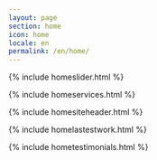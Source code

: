 ```yaml
---
layout: page
section: home 
icon: home
locale: en
permalink: /en/home/
---
```


{% include homeslider.html %}

{% include homeservices.html %}

{% include homesiteheader.html %}

{% include homelastestwork.html %}

{% include hometestimonials.html %}
